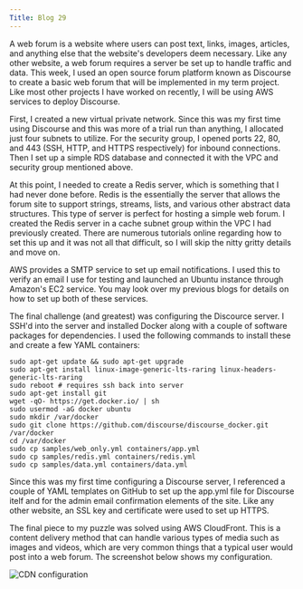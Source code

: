 ```yaml
---
Title: Blog 29
---
```


A web forum is a website where users can post text, links, images, articles, and anything else that the website's developers deem necessary. Like any other website, a web forum requires a server be set up to handle traffic and data. This week, I used an open source forum platform known as Discourse to create a basic web forum that will be implemented in my term project. Like most other projects I have worked on recently, I will be using AWS services to deploy Discourse.

First, I created a new virtual private network. Since this was my first time using Discourse and this was more of a trial run than anything, I allocated just four subnets to utilize. For the security group, I opened ports 22, 80, and 443 (SSH, HTTP, and HTTPS respectively) for inbound connections. Then I set up a simple RDS database and connected it with the VPC and security group mentioned above. 

At this point, I needed to create a Redis server, which is something that I had never done before. Redis is the essentially the server that allows the forum site to support strings, streams, lists, and various other abstract data structures. This type of server is  perfect for hosting a simple web forum. I created the Redis server in a cache subnet group within the VPC I had previously created. There are numerous tutorials online regarding how to set this up and it was not all that difficult, so I will skip the nitty gritty details and move on.

AWS provides a SMTP service to set up email notifications. I used this to verify an email I use for testing and launched an Ubuntu instance through Amazon's EC2 service. You may look over my previous blogs for details on how to set up both of these services. 

The final challenge (and greatest) was configuring the Discource server. I SSH'd into the server and installed Docker along with a couple of software packages for dependencies. I used the following commands to install these and create a few YAML containers:

   ```
sudo apt-get update && sudo apt-get upgrade
sudo apt-get install linux-image-generic-lts-raring linux-headers-generic-lts-raring
sudo reboot # requires ssh back into server
sudo apt-get install git
wget -qO- https://get.docker.io/ | sh
sudo usermod -aG docker ubuntu
sudo mkdir /var/docker
sudo git clone https://github.com/discourse/discourse_docker.git /var/docker
cd /var/docker
sudo cp samples/web_only.yml containers/app.yml
sudo cp samples/redis.yml containers/redis.yml
sudo cp samples/data.yml containers/data.yml
   ```
   
Since this was my first time configuring a Discourse server, I referenced a couple of YAML templates on GitHub to set up the app.yml file for Discourse itelf and for the admin email confirmation elements of the site. Like any other website, an SSL key and certificate were used to set up HTTPS. 

The final piece to my puzzle was solved using AWS CloudFront. This is a content delivery method that can handle various types of media such as images and videos, which are very common things that a typical user would post into a web forum. The screenshot below shows my configuration.

![CDN configuration](https://www.stroupaloop.com/assets/images/posts/aws-cf-setup-1.png)
